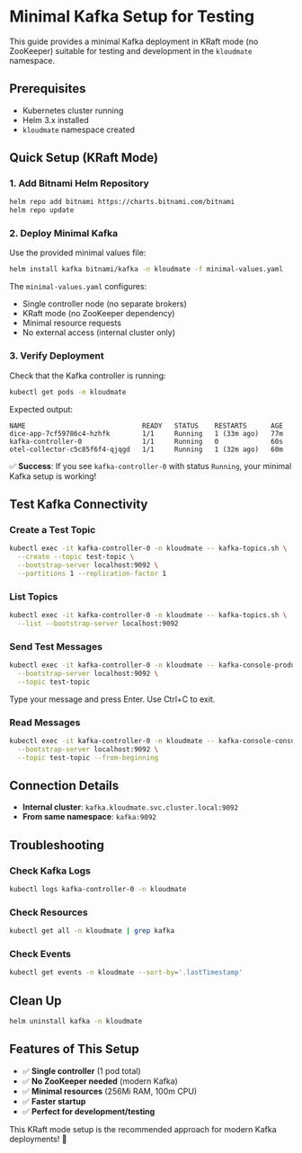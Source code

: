 # Minimal Kafka Setup for Testing

This guide provides a minimal Kafka deployment in KRaft mode (no ZooKeeper) suitable for testing and development in the `kloudmate` namespace.

## Prerequisites

- Kubernetes cluster running
- Helm 3.x installed
- `kloudmate` namespace created

## Quick Setup (KRaft Mode)

### 1. Add Bitnami Helm Repository

```bash
helm repo add bitnami https://charts.bitnami.com/bitnami
helm repo update
```

### 2. Deploy Minimal Kafka

Use the provided minimal values file:

```bash
helm install kafka bitnami/kafka -n kloudmate -f minimal-values.yaml
```

The `minimal-values.yaml` configures:

- Single controller node (no separate brokers)
- KRaft mode (no ZooKeeper dependency)
- Minimal resource requests
- No external access (internal cluster only)

### 3. Verify Deployment

Check that the Kafka controller is running:

```bash
kubectl get pods -n kloudmate
```

Expected output:

```text
NAME                             READY   STATUS    RESTARTS      AGE
dice-app-7cf59786c4-hzhfk        1/1     Running   1 (33m ago)   77m
kafka-controller-0               1/1     Running   0             60s
otel-collector-c5c85f6f4-qjqgd   1/1     Running   1 (32m ago)   60m
```

✅ **Success**: If you see `kafka-controller-0` with status `Running`, your minimal Kafka setup is working!

## Test Kafka Connectivity

### Create a Test Topic

```bash
kubectl exec -it kafka-controller-0 -n kloudmate -- kafka-topics.sh \
  --create --topic test-topic \
  --bootstrap-server localhost:9092 \
  --partitions 1 --replication-factor 1
```

### List Topics

```bash
kubectl exec -it kafka-controller-0 -n kloudmate -- kafka-topics.sh \
  --list --bootstrap-server localhost:9092
```

### Send Test Messages

```bash
kubectl exec -it kafka-controller-0 -n kloudmate -- kafka-console-producer.sh \
  --bootstrap-server localhost:9092 \
  --topic test-topic
```

Type your message and press Enter. Use Ctrl+C to exit.

### Read Messages

```bash
kubectl exec -it kafka-controller-0 -n kloudmate -- kafka-console-consumer.sh \
  --bootstrap-server localhost:9092 \
  --topic test-topic --from-beginning
```

## Connection Details

- **Internal cluster**: `kafka.kloudmate.svc.cluster.local:9092`
- **From same namespace**: `kafka:9092`

## Troubleshooting

### Check Kafka Logs

```bash
kubectl logs kafka-controller-0 -n kloudmate
```

### Check Resources

```bash
kubectl get all -n kloudmate | grep kafka
```

### Check Events

```bash
kubectl get events -n kloudmate --sort-by='.lastTimestamp'
```

## Clean Up

```bash
helm uninstall kafka -n kloudmate
```

## Features of This Setup

- ✅ **Single controller** (1 pod total)
- ✅ **No ZooKeeper needed** (modern Kafka)
- ✅ **Minimal resources** (256Mi RAM, 100m CPU)
- ✅ **Faster startup**
- ✅ **Perfect for development/testing**

This KRaft mode setup is the recommended approach for modern Kafka deployments! 🚀

